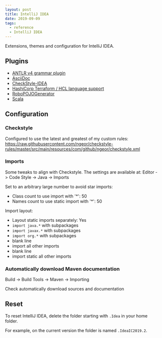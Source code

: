 ```yaml
---
layout: post
title: IntelliJ IDEA
date: 2019-09-09
tags:
  - reference
  - IntelliJ IDEA
---
```


Extensions, themes and configuration for IntelliJ IDEA.

## Plugins

- [ANTLR v4 grammar plugin](https://plugins.jetbrains.com/plugin/7358-antlr-v4-grammar-plugin/)
- [AsciiDoc](https://plugins.jetbrains.com/plugin/7391-asciidoc/)
- [CheckStyle-IDEA](https://plugins.jetbrains.com/plugin/1065-checkstyle-idea/)
- [HashiCorp Terraform / HCL language support](https://plugins.jetbrains.com/plugin/7808-hashicorp-terraform--hcl-language-support/)
- [RoboPOJOGenerator](https://plugins.jetbrains.com/plugin/8634-robopojogenerator/)
- [Scala](https://plugins.jetbrains.com/plugin/1347-scala/)

## Configuration

### Checkstyle

Configured to use the latest and greatest of my custom rules:
https://raw.githubusercontent.com/ngeor/checkstyle-rules/master/src/main/resources/com/github/ngeor/checkstyle.xml

### Imports

Some tweaks to align with Checkstyle. The settings are available at: Editor ->
Code Style -> Java -> Imports

Set to an arbitrary large number to avoid star imports:

- Class count to use import with '\*': 50
- Names count to use static import with '\*': 50

Import layout:

- Layout static imports separately: Yes
- `import java.*` with subpackages
- `import javax.*` with subpackages
- `import org.*` with subpackages
- blank line
- import all other imports
- blank line
- import static all other imports

### Automatically download Maven documentation

Build -> Build Tools -> Maven -> Importing

Check automatically download sources and documentation

## Reset

To reset IntelliJ IDEA, delete the folder starting with `.Idea` in your home
folder.

For example, on the current version the folder is named `.IdeaIC2019.2`.

